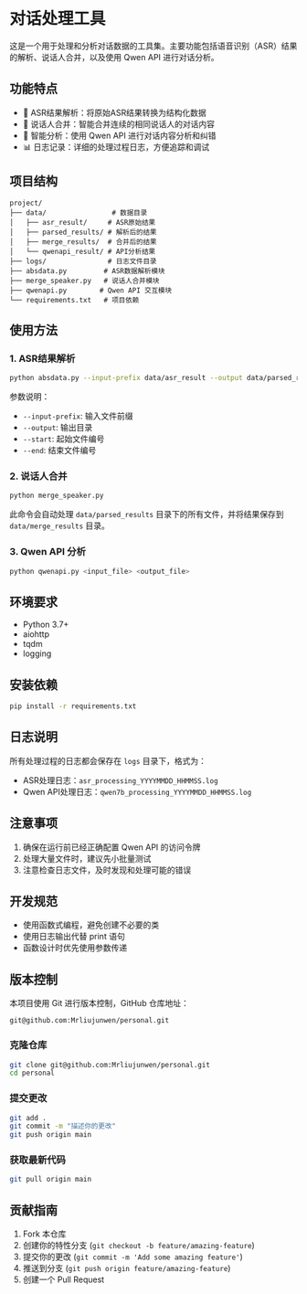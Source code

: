# 对话处理工具

这是一个用于处理和分析对话数据的工具集。主要功能包括语音识别（ASR）结果的解析、说话人合并，以及使用 Qwen API 进行对话分析。

## 功能特点

- 🎯 ASR结果解析：将原始ASR结果转换为结构化数据
- 👥 说话人合并：智能合并连续的相同说话人的对话内容
- 🤖 智能分析：使用 Qwen API 进行对话内容分析和纠错
- 📊 日志记录：详细的处理过程日志，方便追踪和调试

## 项目结构

```
project/
├── data/                # 数据目录
│   ├── asr_result/     # ASR原始结果
│   ├── parsed_results/ # 解析后的结果
│   ├── merge_results/  # 合并后的结果
│   └── qwenapi_result/ # API分析结果
├── logs/               # 日志文件目录
├── absdata.py         # ASR数据解析模块
├── merge_speaker.py   # 说话人合并模块
├── qwenapi.py        # Qwen API 交互模块
└── requirements.txt   # 项目依赖
```

## 使用方法

### 1. ASR结果解析

```bash
python absdata.py --input-prefix data/asr_result --output data/parsed_results --start 1 --end 46
```

参数说明：
- `--input-prefix`: 输入文件前缀
- `--output`: 输出目录
- `--start`: 起始文件编号
- `--end`: 结束文件编号

### 2. 说话人合并

```bash
python merge_speaker.py
```

此命令会自动处理 `data/parsed_results` 目录下的所有文件，并将结果保存到 `data/merge_results` 目录。

### 3. Qwen API 分析

```bash
python qwenapi.py <input_file> <output_file>
```

## 环境要求

- Python 3.7+
- aiohttp
- tqdm
- logging

## 安装依赖

```bash
pip install -r requirements.txt
```

## 日志说明

所有处理过程的日志都会保存在 `logs` 目录下，格式为：
- ASR处理日志：`asr_processing_YYYYMMDD_HHMMSS.log`
- Qwen API处理日志：`qwen7b_processing_YYYYMMDD_HHMMSS.log`

## 注意事项

1. 确保在运行前已经正确配置 Qwen API 的访问令牌
2. 处理大量文件时，建议先小批量测试
3. 注意检查日志文件，及时发现和处理可能的错误

## 开发规范

- 使用函数式编程，避免创建不必要的类
- 使用日志输出代替 print 语句
- 函数设计时优先使用参数传递

## 版本控制

本项目使用 Git 进行版本控制，GitHub 仓库地址：

```
git@github.com:Mrliujunwen/personal.git
```

### 克隆仓库

```bash
git clone git@github.com:Mrliujunwen/personal.git
cd personal
```

### 提交更改

```bash
git add .
git commit -m "描述你的更改"
git push origin main
```

### 获取最新代码

```bash
git pull origin main
```

## 贡献指南

1. Fork 本仓库
2. 创建你的特性分支 (`git checkout -b feature/amazing-feature`)
3. 提交你的更改 (`git commit -m 'Add some amazing feature'`)
4. 推送到分支 (`git push origin feature/amazing-feature`)
5. 创建一个 Pull Request